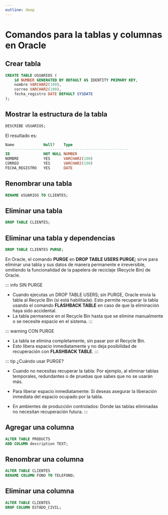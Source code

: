 ```yaml
---
outline: deep
---
```


# Comandos para la tablas y columnas en Oracle


## Crear tabla

```sql
CREATE TABLE USUARIOS (
    id NUMBER GENERATED BY DEFAULT AS IDENTITY PRIMARY KEY,
    nombre VARCHAR2(100),
    correo VARCHAR2(100),
    fecha_registro DATE DEFAULT SYSDATE
);
```

## Mostrar la estructura de la tabla

```sql
DESCRIBE USUARIOS;
```

El resultado es:

```sql
Name             Null?    Type
----------------- -------- ----------------------------
ID               NOT NULL NUMBER
NOMBRE           YES      VARCHAR2(100)
CORREO           YES      VARCHAR2(100)
FECHA_REGISTRO   YES      DATE

```


## Renombrar una tabla

```sql
RENAME USUARIOS TO CLIENTES;
```

## Eliminar una tabla

```sql
DROP TABLE CLIENTES;
```

## Eliminar una tabla y dependencias

```sql
DROP TABLE CLIENTES PURGE;
```

En Oracle, el comando **PURGE** en **DROP TABLE USERS PURGE;** sirve para eliminar una tabla y sus datos de manera
permanente e irreversible, omitiendo la funcionalidad de la papelera de reciclaje (Recycle Bin) de Oracle.

::: info SIN PURGE

* Cuando ejecutas un DROP TABLE USERS; sin PURGE, Oracle envía la tabla al Recycle Bin (si está habilitada). Esto permite recuperar la tabla usando el comando **FLASHBACK TABLE** en caso de que la eliminación haya sido accidental.
* La tabla permanece en el Recycle Bin hasta que se elimine manualmente o se necesite espacio en el sistema.
:::

::: warning CON PURGE

* La tabla se elimina completamente, sin pasar por el Recycle Bin.
* Esto libera espacio inmediatamente y no deja posibilidad de recuperación con **FLASHBACK TABLE**.
:::

::: tip ¿Cuándo usar PURGE?

* Cuando no necesitas recuperar la tabla: Por ejemplo, al eliminar tablas temporales, redundantes o de pruebas que sabes que no se usarán más.

* Para liberar espacio inmediatamente: Si deseas asegurar la liberación inmediata del espacio ocupado por la tabla.

* En ambientes de producción controlados: Donde las tablas eliminadas no necesitan recuperación futura.
:::

## Agregar una columna

```sql
ALTER TABLE PRODUCTS
ADD COLUMN description TEXT;
```


## Renombrar una columna

```sql
ALTER TABLE CLIENTES
RENAME COLUMN FONO TO TELEFONO;
```


## Eliminar una columna

```sql
ALTER TABLE CLIENTES
DROP COLUMN ESTADO_CIVIL;
```
